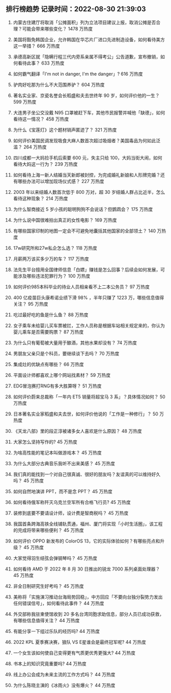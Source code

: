 
## 排行榜趋势 记录时间：2022-08-30 21:39:03
  
  1. 内蒙古住建厅将取消「公摊面积」列为立法项目建议上报，取消公摊是否合理？可能会带来哪些变化？ 1478 万热度
    
  2. 美国将豁免韩国企业，允许韩国在华芯片厂进口先进制造设备，如何看待美方这一举措？ 666 万热度
    
  3. 承德高新区就「隐瞒行程三代内旁系亲属不得考公」公告道歉，宣布撤销，如何看待此事？ 633 万热度
    
  4. 如何霸气翻译「I'm not in danger, I'm the danger」? 616 万热度
    
  5. 驴肉好吃那为什么不大范围养驴？ 604 万热度
    
  6. 著名实业家、京瓷名誉会长稻盛和夫去世终年 90 岁，如何评价他的一生？ 599 万热度
    
  7. 大连男子坐公交没戴 N95 口罩被赶下车，其他市民报警并喊他「缺德」，如何看待这一情况？ 458 万热度
    
  8. 为什么《宝莲灯》这个题材销声匿迹了？ 321 万热度
    
  9. 如何评价美国民调发现吸食大麻人数首次超过吸烟者？美国毒品为何如此泛滥？ 264 万热度
    
  10. 四川成都一大妈捡手机后索要 600 元，失主只给 100，大妈当街大闹，如何看待大妈这一行为？ 239 万热度
    
  11. 如何看待上海一新人结婚当天新郎被封控，为完成婚礼新娘和人形牌完婚？还有哪些办法可以增加现场仪式感？ 227 万热度
    
  12. 2003 年以来结婚人数首次低于 800 万对，超 30 岁结婚人群占比近半，怎么看待这种现象？ 214 万热度
    
  13. 为什么智商接近 5 岁小孩的聪明狗狗不会说话？但鹦鹉会？ 175 万热度
    
  14. 为什么说中国很难拍出真正的女性电影？ 169 万热度
    
  15. 有哪些国家印制的地图一定会不可避免地囊括其他国家的全部领土？ 140 万热度
    
  16. 17w研究所和27w私企怎么选？ 118 万热度
    
  17. 月薪两万该买多少万的车？ 117 万热度
    
  18. 法先生平台擅用全国律师信息「白嫖」赚钱是怎么回事？后续会如何发展，可能涉及哪些违法犯罪行为？ 100 万热度
    
  19. 如何评价985本科毕业的待业人员相亲看不上二本公务员？ 97 万热度
    
  20. 400 亿疫苗巨头康希诺业绩下滑 98% ，半年只赚了 1223 万，哪些信息值得关注？ 95 万热度
    
  21. 吃过最好吃的鱼是什么鱼？ 88 万热度
    
  22. 女子乘车未给婴儿买车票被拦，工作人员称是根据车站相关规定来的，你认为婴儿乘车是否需要购票？ 87 万热度
    
  23. 为什么只有葡萄被大量用于酿酒，其他水果却没有？ 74 万热度
    
  24. 男朋友父亲只是个科员，要继续谈下去吗？ 70 万热度
    
  25. 集成灶的优缺点有哪些？ 66 万热度
    
  26. 平面设计师都喜欢上哪个网站找素材？ 59 万热度
    
  27. EDG冒泡赛打RNG有多大胜算呀？ 51 万热度
    
  28. 如何评价蔚来总裁称「一年内 ET5 销量将超宝马 3 系」？具体情况如何？ 50 万热度
    
  29. 日本著名实业家稻盛和夫去世，如何评价他说的「工作是一种修行」？ 50 万热度
    
  30. 《天龙八部》里的段正淳被诸多女人喜欢是什么原因？ 48 万热度
    
  31. 大家怎么坚持写作的? 45 万热度
    
  32. 为啥高性能的笔记本叫做游戏本？ 45 万热度
    
  33. 为什么大部分古典音乐我听不出来美感？ 45 万热度
    
  34. 我们真的能找到一个对自己很真诚、很好的朋友吗？友谊真的可以维持好久吗？ 45 万热度
    
  35. 如何自然地演讲 PPT，而不是念 PPT？ 45 万热度
    
  36. 如何看待俄军称歼灭乌克兰空军所有合格飞行员? 45 万热度
    
  37. 装修到底要不要请设计师，设计费是智商税吗？ 45 万热度
    
  38. 我国首条跨海高铁全线铺轨贯通，福州、厦门将实现「小时生活圈」，该工程的完成将带来哪些便利？ 45 万热度
    
  39. 如何评价 OPPO 新发布的 ColorOS 13，它的实际体验如何？有哪些亮点和升级？ 45 万热度
    
  40. 大家觉得羽生结弦会弹钢琴吗？ 45 万热度
    
  41. 如何看待 AMD 于 2022 年 8 月 30 日推出的锐龙 7000 系列桌面处理器？ 45 万热度
    
  42. 非全日制研究生好考吗？ 45 万热度
    
  43. 美称将「实施演习推动台海局势回稳」，中方回应「不要向台独分裂势力发出任何错误信号」，如何看待此事件？ 44 万热度
    
  44. 外交部称我驻柬使馆收到 20 多名台湾同胞求助信息，部分人员已成功获救， 有哪些信息值得关注？ 44 万热度
    
  45. 有能分享一下组过乐队的经历吗? 44 万热度
    
  46. 2022 KPL 夏季赛决赛，狼队 VS E星谁会是最终冠军呢? 44 万热度
    
  47. 一个女生该如何使自己变得更有气质更优秀更强大? 44 万热度
    
  48. 书本上的知识究竟重要吗? 44 万热度
    
  49. 线上办公会成为未来主流的工作方式吗？ 44 万热度
    
  50. 为什么陈晓主演的《冰雨火》没有爆火？ 44 万热度
    